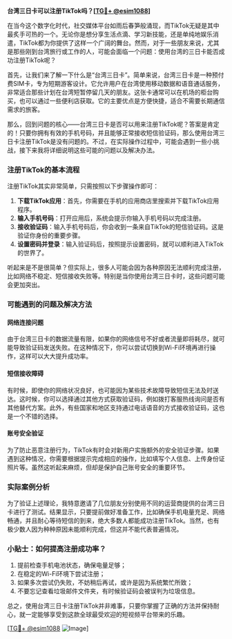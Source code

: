 **台湾三日卡可以注册TikTok吗？[[TG💪+ @esim1088](https://t.me/s/esim1088)]**

在当今这个数字化时代，社交媒体平台如雨后春笋般涌现，而TikTok无疑是其中最炙手可热的一个。无论你是想分享生活点滴、学习新技能，还是单纯地娱乐消遣，TikTok都为你提供了这样一个广阔的舞台。然而，对于一些朋友来说，尤其是那些刚到台湾旅行或工作的人，可能会面临一个问题：使用台湾的三日卡能否成功注册TikTok呢？

首先，让我们来了解一下什么是“台湾三日卡”。简单来说，台湾三日卡是一种预付费SIM卡，专为短期游客设计。它允许用户在台湾使用移动数据和语音通话服务，非常适合那些计划在台湾短暂停留几天的朋友。这张卡通常可以在机场的柜台购买，也可以通过一些便利店获取。它的主要优点是方便快捷，适合不需要长期通信需求的旅客。

那么，回到问题的核心——台湾三日卡是否可以用来注册TikTok呢？答案是肯定的！只要你拥有有效的手机号码，并且能够正常接收短信验证码，那么使用台湾三日卡注册TikTok是没有问题的。不过，在实际操作过程中，可能会遇到一些小挑战，接下来我将详细说明这些可能的问题以及解决办法。

### 注册TikTok的基本流程

注册TikTok其实非常简单，只需按照以下步骤操作即可：

1. **下载TikTok应用**：首先，你需要在手机的应用商店里搜索并下载TikTok应用程序。
2. **输入手机号码**：打开应用后，系统会提示你输入手机号码以完成注册。
3. **接收验证码**：输入手机号码后，你会收到一条来自TikTok的短信验证码。这是验证你身份的重要步骤。
4. **设置密码并登录**：输入验证码后，按照提示设置密码，就可以顺利进入TikTok的世界了。

听起来是不是很简单？但实际上，很多人可能会因为各种原因无法顺利完成注册，比如网络不稳定、短信接收失败等。特别是当你使用台湾三日卡时，这些问题可能会更加突出。

### 可能遇到的问题及解决方法

#### 网络连接问题
由于台湾三日卡的数据流量有限，如果你的网络信号不好或者流量即将耗尽，就可能导致验证码发送失败。在这种情况下，你可以尝试切换到Wi-Fi环境再进行操作，这样可以大大提升成功率。

#### 短信接收障碍
有时候，即使你的网络状况良好，也可能因为某些技术故障导致短信无法及时送达。这时候，你可以选择通过其他方式获取验证码，例如拨打客服热线询问是否有其他替代方案。此外，有些国家和地区支持通过电话语音的方式接收验证码，这也是一个不错的选择。

#### 账号安全验证
为了防止恶意注册行为，TikTok有时会对新用户实施额外的安全验证步骤。如果遇到这种情况，你需要根据提示完成相应的操作，比如填写个人信息、上传身份证照片等。虽然这听起来麻烦，但却是保护自己账号安全的重要环节。

### 实际案例分析

为了验证上述理论，我特意邀请了几位朋友分别使用不同的运营商提供的台湾三日卡进行了测试。结果显示，只要提前做好准备工作，比如确保手机电量充足、网络畅通，并且耐心等待短信的到来，绝大多数人都能成功注册TikTok。当然，也有极少数人因为种种原因未能顺利完成，但这并不能代表普遍情况。

### 小贴士：如何提高注册成功率？

1. 提前检查手机电池状态，确保电量足够；
2. 在稳定的Wi-Fi环境下尝试注册；
3. 如果多次尝试仍失败，不妨稍后再试，或许是因为系统繁忙所致；
4. 不要忘记查看垃圾邮件文件夹，有时候验证码会被误判为垃圾信息。

总之，使用台湾三日卡注册TikTok并非难事，只要你掌握了正确的方法并保持耐心，就一定能够享受到这款全球最受欢迎的短视频平台带来的乐趣。

[[TG💪+ @esim1088](https://t.me/s/esim1088) ![Image](https://i.postimg.cc/4NQfJmqS/Snipaste-2025-05-13-00-14-12.png)]